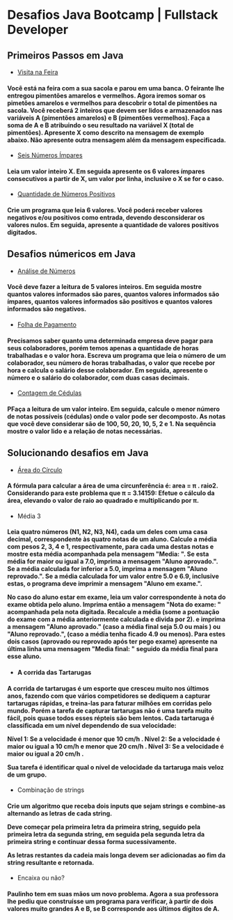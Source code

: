 <h1>Desafios Java Bootcamp | Fullstack Developer</h1>

<h2>Primeiros Passos em Java</h2>
 <ul>
  <li><a href="https://github.com/GustavoP334/Desafios-de-Java-Dio/blob/main/Primeiros%20passos%20em%20Java/Visita-na-feira.java">Visita na Feira</a></li>
 </ul>
<h4>Você está na feira com a sua sacola e parou em uma banca. O feirante lhe entregou pimentões amarelos e vermelhos. Agora iremos somar os pimetões amarelos e vermelhos para descobrir o total de pimentões na sacola.  Você receberá 2 inteiros que devem ser lidos e armazenados nas variáveis A (pimentões amarelos) e B (pimentões vermelhos). Faça a soma de A e B atribuindo o seu resultado na variável X (total de pimentões). Apresente X como descrito na mensagem de exemplo abaixo. Não apresente outra mensagem além da mensagem especificada.</h4>
 <ul>
  <li> <a href="https://github.com/GustavoP334/Desafios-de-Java-Dio/blob/main/Primeiros%20passos%20em%20Java/seis-numeros-impares.java"> Seis Números Ímpares </a> </li>
 </ul>
 <h4>Leia um valor inteiro X. Em seguida apresente os 6 valores ímpares consecutivos a partir de X, um valor por linha, inclusive o X se for o caso.</h4>
 
 <ul>
  <li> <a href="https://github.com/GustavoP334/Desafios-de-Java-Dio/blob/main/Primeiros%20passos%20em%20Java/quantidade-de-numeros-positivos.java">Quantidade de Números Positivos</a> </li>
 </ul>
 <h4>Crie um programa que leia 6 valores. Você poderá receber valores negativos e/ou positivos como entrada, devendo desconsiderar os valores nulos. Em seguida, apresente a quantidade de valores positivos digitados.</h4>
 
<h2>Desafios númericos em Java</h2>
 <ul>
  <li><a href="https://github.com/GustavoP334/Desafios-de-Java-Dio/blob/main/Desafios%20Num%C3%A9ricos%20em%20Java/analise-de-numeros.java">Análise de Números</a></li>
 </ul>
  <h4>Você deve fazer a leitura de 5 valores inteiros. Em seguida mostre quantos valores informados são pares, quantos valores informados são ímpares, quantos valores informados são positivos e quantos valores informados são negativos.</h4>
  <ul>
   <li><a href="https://github.com/GustavoP334/Desafios-de-Java-Dio/blob/main/Desafios%20Num%C3%A9ricos%20em%20Java/folha-de-pagamento.java"> Folha de Pagamento </a> </li>
 </ul>
  <h4>Precisamos saber quanto uma determinada empresa deve pagar para seus colaboradores, porém temos apenas a quantidade de horas trabalhadas e o valor hora. Escreva um programa que leia o número de um colaborador, seu número de horas trabalhadas, o valor que recebe por hora e calcula o salário desse colaborador. Em seguida, apresente o número e o salário do colaborador, com duas casas decimais.</h4>
  <ul>
  <li><a href="https://github.com/GustavoP334/Desafios-de-Java-Dio/blob/main/Desafios%20Num%C3%A9ricos%20em%20Java/contagem-de-cedulas.java">Contagem de Cédulas</a></li>
 </ul>
  <h4>PFaça a leitura de um valor inteiro. Em seguida, calcule o menor número de notas possíveis (cédulas) onde o valor pode ser decomposto. As notas que você deve considerar são de 100, 50, 20, 10, 5, 2 e 1. Na sequência mostre o valor lido e a relação de notas necessárias.</h4>
  
  <h2> Solucionando desafios em Java </h2>
 <ul>
 <li> <a href="https://github.com/GustavoP334/Desafios-de-Java-Dio/blob/main/Solucionando%20Desafios%20em%20Java/area-do-circulo.java">Área do Círculo </a> </li>
  </ul>
  <h4> A fórmula para calcular a área de uma circunferência é: area = π . raio2. Considerando para este problema que π = 3.14159:
Efetue o cálculo da área, elevando o valor de raio ao quadrado e multiplicando por π.</h4>

<ul>
 <li> Média 3 </li>
  </ul>
  <h4> Leia quatro números (N1, N2, N3, N4), cada um deles com uma casa decimal, correspondente às quatro notas de um aluno. Calcule a média com pesos 2, 3, 4 e 1, respectivamente, para cada uma destas notas e mostre esta média acompanhada pela mensagem "Media: ". Se esta média for maior ou igual a 7.0, imprima a mensagem "Aluno aprovado.". Se a média calculada for inferior a 5.0, imprima a mensagem "Aluno reprovado.". Se a média calculada for um valor entre 5.0 e 6.9, inclusive estas, o programa deve imprimir a mensagem "Aluno em exame.".

No caso do aluno estar em exame, leia um valor correspondente à nota do exame obtida pelo aluno. Imprima então a mensagem "Nota do exame: " acompanhada pela nota digitada. Recalcule a média (some a pontuação do exame com a média anteriormente calculada e divida por 2). e imprima a mensagem "Aluno aprovado." (caso a média final seja 5.0 ou mais ) ou "Aluno reprovado.", (caso a média tenha ficado 4.9 ou menos). Para estes dois casos (aprovado ou reprovado após ter pego exame) apresente na última linha uma mensagem "Media final: " seguido da média final para esse aluno.<h4>

<ul>
 <li> A corrida das Tartarugas </li>
  </ul>
  <h4> A corrida de tartarugas é um esporte que cresceu muito nos últimos anos, fazendo com que vários competidores se dediquem a capturar tartarugas rápidas, e treina-las para faturar milhões em corridas pelo mundo. Porém a tarefa de capturar tartarugas não é uma tarefa muito fácil, pois quase todos esses répteis são bem lentos. Cada tartaruga é classificada em um nível dependendo de sua velocidade:

Nível 1: Se a velocidade é menor que 10 cm/h .
Nível 2: Se a velocidade é maior ou igual a 10 cm/h e menor que 20 cm/h .
Nível 3: Se a velocidade é maior ou igual a 20 cm/h .

Sua tarefa é identificar qual o nível de velocidade da tartaruga mais veloz de um grupo.</h4>



<ul>
 <li> Combinação de strings </li>
  </ul>
  <h4> Crie um algoritmo que receba dois inputs que sejam strings e combine-as alternando as letras de cada string. 

Deve começar pela primeira letra da primeira string, seguido pela primeira letra da segunda string, em seguida pela segunda letra da primeira string e continuar dessa forma sucessivamente.

As letras restantes da cadeia mais longa devem ser adicionadas ao fim da string resultante e retornada.</h4>

<ul>
 <li> Encaixa ou não? </li>
  </ul>
  <h4> Paulinho tem em suas mãos um novo problema. Agora a sua professora lhe pediu que construísse um programa para verificar, à partir de dois valores muito grandes A e B, se B corresponde aos últimos dígitos de A.
</h4>




